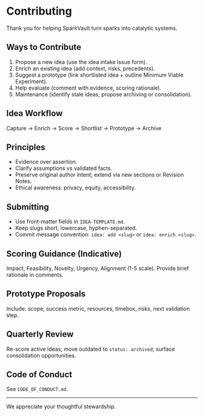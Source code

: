 # Contributing

Thank you for helping SparkVault turn sparks into catalytic systems.

## Ways to Contribute
1. Propose a new idea (use the idea intake Issue form).
2. Enrich an existing idea (add context, risks, precedents).
3. Suggest a prototype (link shortlisted idea + outline Minimum Viable Experiment).
4. Help evaluate (comment with evidence, scoring rationale).
5. Maintenance (identify stale ideas, propose archiving or consolidation).

## Idea Workflow
Capture -> Enrich -> Score -> Shortlist -> Prototype -> Archive

## Principles
- Evidence over assertion.
- Clarify assumptions vs validated facts.
- Preserve original author intent; extend via new sections or Revision Notes.
- Ethical awareness: privacy, equity, accessibility.

## Submitting
- Use front-matter fields in `IDEA-TEMPLATE.md`.
- Keep slugs short, lowercase, hyphen-separated.
- Commit message convention: `idea: add <slug>` or `idea: enrich <slug>`.

## Scoring Guidance (Indicative)
Impact, Feasibility, Novelty, Urgency, Alignment (1-5 scale). Provide brief rationale in comments.

## Prototype Proposals
Include: scope, success metric, resources, timebox, risks, next validation step.

## Quarterly Review
Re-score active ideas; move outdated to `status: archived`; surface consolidation opportunities.

## Code of Conduct
See `CODE_OF_CONDUCT.md`.

---
We appreciate your thoughtful stewardship.